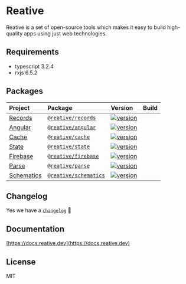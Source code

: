 # Reative

Reative is a set of open-source tools which makes it easy to build high-quality apps using just web technologies.

## Requirements

* typescript 3.2.4
* rxjs 6.5.2

## Packages

| Project | Package | Version | Build |
| :--- | :--- | :--- | :---: |
| [Records](https://docs.reative.dev/records) | [`@reative/records`](https://www.npmjs.com/package/@reative/records) | [![version](https://img.shields.io/npm/v/@reative/records/latest.svg)](https://www.npmjs.com/package/@reative/records) |  |
| [Angular](https://docs.reative.dev/angular) | [`@reative/angular`](https://www.npmjs.com/package/@reative/angular) | [![version](https://img.shields.io/npm/v/@reative/angular/latest.svg)](https://www.npmjs.com/package/@reative/angular) |  |
| [Cache](https://docs.reative.dev/cache) | [`@reative/cache`](https://www.npmjs.com/package/@reative/cache) | [![version](https://img.shields.io/npm/v/@reative/cache/latest.svg)](https://www.npmjs.com/package/@reative/cache) |  |
| [State](https://docs.reative.dev/state) | [`@reative/state`](https://www.npmjs.com/package/@reative/state) | [![version](https://img.shields.io/npm/v/@reative/state/latest.svg)](https://www.npmjs.com/package/@reative/state) |  |
| [Firebase](https://docs.reative.dev/firebase) | [`@reative/firebase`](https://www.npmjs.com/package/@reative/firebase) | [![version](https://img.shields.io/npm/v/@reative/firebase/latest.svg)](https://www.npmjs.com/package/@reative/firebase) |  |
| [Parse](https://docs.reative.dev/parse) | [`@reative/parse`](https://www.npmjs.com/package/@reative/parse) | [![version](https://img.shields.io/npm/v/@reative/parse/latest.svg)](https://www.npmjs.com/package/@reative/parse) |  |
| [Schematics](https://docs.reative.dev/schematics) | [`@reative/schematics`](https://www.npmjs.com/package/@reative/schematics) | [![version](https://img.shields.io/npm/v/@reative/schematics/latest.svg)](https://www.npmjs.com/package/@reative/schematics) |  |

## Changelog

Yes we have a [`changelog`](https://github.com/stewwan/reative/tree/10f1aeabecc9be9e43e2df228ff12c336c9fee4f/CHANGELOG.md) 🍭

## Documentation

[https://docs.reative.dev](https://docs.reative.dev)

## License

MIT

